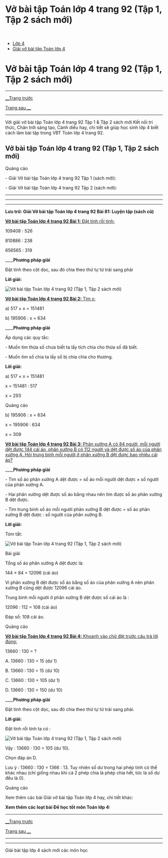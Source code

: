 # Vở bài tập Toán lớp 4 trang 92 (Tập 1, Tập 2 sách mới)

﻿

  * [Lớp 4](https://vietjack.com/series/lop-4.jsp)
  * [Giải vở bài tập Toán lớp 4](https://vietjack.com/giai-vo-bai-tap-toan-4/index.jsp)



# Vở bài tập Toán lớp 4 trang 92 (Tập 1, Tập 2 sách mới)

* * *

[__Trang trước](https://vietjack.com/giai-vo-bai-tap-toan-4/bai-80-chia-cho-so-co-ba-chu-so-tiep-theo.jsp)

[Trang sau __](https://vietjack.com/giai-vo-bai-tap-toan-4/bai-82-luyen-tap-chung.jsp)

* * *

Với giải vở bài tập Toán lớp 4 trang 92 Tập 1 & Tập 2 sách mới Kết nối tri thức, Chân trời sáng tạo, Cánh diều hay, chi tiết sẽ giúp học sinh lớp 4 biết cách làm bài tập trong VBT Toán lớp 4 trang 92.

## Vở bài tập Toán lớp 4 trang 92 (Tập 1, Tập 2 sách mới)

Quảng cáo

\- Giải Vở bài tập Toán lớp 4 trang 92 Tập 1 (sách mới):

\- Giải Vở bài tập Toán lớp 4 trang 92 Tập 2 (sách mới):

* * *

* * *

* * *

**Lưu trữ: Giải Vở bài tập Toán lớp 4 trang 92 Bài 81: Luyện tập (sách cũ)**

[**Vở bài tập Toán lớp 4 trang 92 Bài 1:** Đặt tính rồi tính: ](https://vietjack.com/giai-vo-bai-tap-toan-4/bai-1-trang-92-vbt-toan-4-tap-1.jsp)

109408 : 526

810886 : 238

656565 : 319

____**Phương pháp giải**

Đặt tính theo cột dọc, sau đó chia theo thứ tự từ trái sang phải 

**Lời giải:**

![Vở bài tập Toán lớp 4 trang 92 \(Tập 1, Tập 2 sách mới\)](https://vietjack.com/giai-vo-bai-tap-toan-4/images/bai-1-trang-92-vbt-toan-4-tap-1.PNG)

[**Vở bài tập Toán lớp 4 trang 92 Bài 2:** Tìm x: ](https://vietjack.com/giai-vo-bai-tap-toan-4/bai-2-trang-92-vbt-toan-4-tap-1.jsp)

a) 517 × x = 151481

b) 195906 : x = 634

____**Phương pháp giải**

Áp dụng các quy tắc:

\- Muốn tìm thừa số chưa biết ta lấy tích chia cho thừa số đã biết.

\- Muốn tìm số chia ta lấy số bị chia chia cho thương. 

**Lời giải:**

a) 517 × x = 151481

x = 151481 : 517

x = 293

Quảng cáo

b) 195906 : x = 634

x = 195906 : 634

x = 309

[**Vở bài tập Toán lớp 4 trang 92 Bài 3:** Phân xưởng A có 84 người, mỗi người dệt được 144 cái áo, phân xưởng B có 112 người và dệt được số áo của phân xưởng A. Hỏi trung bình mỗi người ở phân xưởng B dệt được bao nhiêu cái áo?](https://vietjack.com/giai-vo-bai-tap-toan-4/bai-3-trang-92-vbt-toan-4-tap-1.jsp)

____**Phương pháp giải**

\- Tìm số áo phân xưởng A dệt được = số áo mỗi người dệt được × số người của phân xưởng A.

\- Hai phân xưởng dệt được số áo bằng nhau nên tìm được số áo phân xưởng B dệt được.

\- Tìm trung bình số áo mỗi người phân xưởng B dệt được = số áo phân xưởng B dệt được : số người của phân xưởng B.

**Lời giải:**

Tóm tắt:

![Vở bài tập Toán lớp 4 trang 92 \(Tập 1, Tập 2 sách mới\)](https://vietjack.com/giai-vo-bai-tap-toan-4/images/bai-3-trang-92-vbt-toan-4-tap-1.PNG)

Bài giải

Tổng số áo phân xưởng A dệt được là:

144 × 84 = 12096 (cái áo)

Vì phân xưởng B dệt được số áo bằng số áo của phân xưởng A nên phân xưởng B cũng dệt được 12096 cái áo. 

Trung bình mỗi người ở phân xưởng B dệt được số cái áo là :

12096 : 112 = 108 (cái áo)

Đáp số: 108 cái áo.

Quảng cáo

[**Vở bài tập Toán lớp 4 trang 92 Bài 4:** Khoanh vào chữ đặt trước câu trả lời đúng:](https://vietjack.com/giai-vo-bai-tap-toan-4/bai-4-trang-92-vbt-toan-4-tap-1.jsp)

13660 : 130 = ?

A. 13660 : 130 = 15 (dư 1)

B. 13660 : 130 = 15 (dư 10)

C. 13660 : 130 = 105 (dư 1)

D. 13660 : 130 = 150 (dư 10)

____**Phương pháp giải**

Đặt tính theo cột dọc, sau đó chia theo thứ tự từ trái sang phải.

**Lời giải:**

Đặt tính rồi tính ta có :

![Vở bài tập Toán lớp 4 trang 92 \(Tập 1, Tập 2 sách mới\)](https://vietjack.com/giai-vo-bai-tap-toan-4/images/2022-bai-4-trang-92-vbt-toan-4-tap-1-sua2022.PNG)

Vậy : 13660 : 130 = 105 (dư 10).

Chọn đáp án D. 

Lưu ý : 13660 : 130 = 1366 : 13. Tuy nhiên số dư trong hai phép tính có thể khác nhau (chỉ giống nhau khi cả 2 phép chia là phép chia hết, tức là số dư đều là 0).

Quảng cáo

Xem thêm các bài Giải vở bài tập Toán lớp 4 hay, chi tiết khác:

**Xem thêm các loạt bài Để học tốt môn Toán lớp 4:**

* * *

[__Trang trước](https://vietjack.com/giai-vo-bai-tap-toan-4/bai-80-chia-cho-so-co-ba-chu-so-tiep-theo.jsp)

[Trang sau __](https://vietjack.com/giai-vo-bai-tap-toan-4/bai-82-luyen-tap-chung.jsp)

* * *

* * *

Giải bài tập lớp 4 sách mới các môn học

